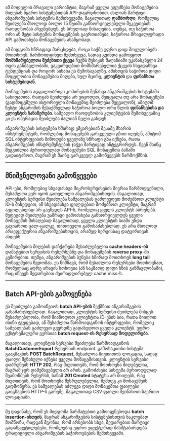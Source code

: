 ამ მოდელის მრავალი ვარიანტია, მაგრამ ყველა ეფუძნება მონაცემების მიღებას წყარო სისტემებიდან API-დაყრდნობით. ძალიან მარტივი ანგარიშგების სისტემის შემთხვევაში, მაგალითად **დაშბორდი**, რომელიც შეიძლება მხოლოდ ბოლო 15 წუთში განხორციელებული შეკვეთების რაოდენობას აჩვენებდეს, ეს სრულიად მისაღებია. თუმცა, თუ საჭიროა ორი ან მეტი სისტემის მონაცემების გაერთიანება, საჭიროა მრავალჯერადი API გამოძახება მონაცემების ასაწყობად.

ამ მიდგომა სწრაფად მარცხდება, როცა საქმე უფრო დიდ მოცულობებს მოითხოვს. წარმოიდგინეთ შემთხვევა, სადაც გვინდა გამოვყოთ **მომხმარებელთა შეძენითი ქცევა** ჩვენს მუსიკის მაღაზიაში უკანასკნელი 24 თვის განმავლობაში, ვაკვირდებით მომხმარებელთა ქცევის სხვადასხვა ტენდენციას და როგორ აისახა ეს შემოსავალზე. ამისთვის საჭიროა დიდი მოცულობის მონაცემების მიღება, სულ მცირე, **კლიენტის** და **ფინანსთა სისტემებიდან**.

მონაცემების ადგილობრივი კოპირების შენახვა ანგარიშგების სისტემაში სახიფათოა, რადგან შეიძლება არ ვიცოდეთ, შეიცვალა თუ არა მონაცემები (გადმოცემული ისტორიული მონაცემიც შეიძლება შეცვალონ), ამიტომ ზუსტი ანგარიშის შესაქმნელად საჭიროა ბოლო ორი წლის **ფინანსებისა და კლიენტის ჩანაწერები**. საშუალო რაოდენობის კლიენტების შემთხვევაშიც კი ეს ოპერაცია შეიძლება ძალიან ნელი გახდეს.

ანგარიშგების სისტემები ხშირად ემყარებიან მესამე მხარის ინსტრუმენტებს, რომლებიც მონაცემებს გარკვეული გზით იღებენ, ამიტომ SQL ინტერფეისის მიწოდება ყველაზე სწრაფი გზა იქნება, რათა ანგარიშგების ინსტრუმენტების ჯაჭვი მარტივად ინტეგრირდეს. ჩვენ მაინც შეგვიძლია პერიოდულად მონაცემები SQL მონაცემთა ბაზაში გადაიტანოთ, მაგრამ ეს მაინც გარკვეულ გამოწვევებს წარმოქმნის.

---

## **მნიშვნელოვანი გამოწვევები** 

API-ები, რომლებიც სხვადასხვა მიკროსერვისების მიერაა წარმოდგენილი, შესაძლოა ვერ იყოს გათვლილი ანგარიშგებისთვის. მაგალითად, კლიენტის სერვისი შეიძლება საშუალებას გაძლევდეთ მოძებნოთ კლიენტი ID-ს მიხედვით, ან სხვადასხვა ფილდებით მოძებნოთ კლიენტი, მაგრამ აუცილებლად არ გაუწვდეს API-ს, რომელიც ყველა კლიენტს აბრუნებს. შედეგად შეიძლება უამრავი გამოძახება განხორციელდეს ყველა მონაცემის მისაღებად მაგალითად, ყველა კლიენტის სიაში უნდა გავიაროთ ცალ-ცალკე, თითოეული გამოსაძახებლად. ეს არა მხოლოდ არაეფექტურია ანგარიშგებისთვის, არამედ სერვისსაც დატვირთვას ახდენს.

მონაცემების მიღების დაჩქარება შესაძლებელია **cache headers-ის** დამატებით სერვისის რესურსებზე და მონაცემების **reverse proxy**-ში კეშირებით. თუმცა, ანგარიშგების ბუნება ხშირად მოითხოვს **long tail** მონაცემების წვდომას. ეს ნიშნავს, რომ შესაძლოა რესურსები მოთხოვნათ, რომელსაც ადრე არავის სთხოვია (ან საკმაოდ დიდი ხნის განმავლობაში), რაც იწვევს შედარებით ძვირადღირებულ cache miss-ს.

---

## **Batch API-ების გამოყენება**  

ეს შეიძლება გამოიწვიოს **batch API-ების** შექმნით ანგარიშგების გასამარტივებლად. მაგალითად, კლიენტის სერვისი შეიძლება მისცეს შესაძლებლობა, რომ მიაწოდოთ კლიენტთა ID-ების სია, რათა მიიღოთ ისინი ჯგუფებად, ან შესაძლოა წარმოადგინოს ინტერფეისი, რომელიც საშუალებას გაძლევთ გვერდზე გადახედოთ ყველა კლიენტს. უფრო ექსტრემალური ვერსიაა **batch request-ის რესურსად მოდელირება**.

მაგალითად, კლიენტის სერვისი შეიძლება წარმოადგინოს **BatchCustomerExport** რესურსის endpoint. გამოსაკითხი სისტემა გააგზავნის **POST BatchRequest**, შესაძლოა მიუთითოს ლოკაცია, სადაც ფაილი შენახული იქნება ყველა მონაცემისთვის. კლიენტის სერვისი დაბრუნებს **HTTP 202**, რაც მიუთითებს, რომ მოთხოვნა მიღებულია, მაგრამ ჯერ დამუშავებული არ არის. გამოძახება სისტემა პერიოდულად შეამოწმებს რესურსს, სანამ **201 Created** სტატუსს არ მიიღებს, რაც მიუთითებს, რომ მოთხოვნა შესრულებულია, შემდეგ კი მონაცემებს გადმოწერს. ეს საშუალებას იძლევა დიდი მონაცემთა ფაილები გაიგზავნოს HTTP-ს გარეშე, მაგალითად CSV ფაილი შეინახოთ საერთო ლოკაციაში.

---

მე დავინახე, რომ ეს მიდგომა წარმატებით გამოიყენებოდა **batch insertion-ისთვის**, მაგრამ ანგარიშგების სისტემებისთვის ნაკლებად მომწონს, რადგან მგონია, რომ არსებობს სხვა, შედარებით მარტივი გადაწყვეტილებები, რომლებიც უფრო ეფექტურად მასშტაბირდება ტრადიციული ანგარიშგების საჭიროებების შემთხვევაში.